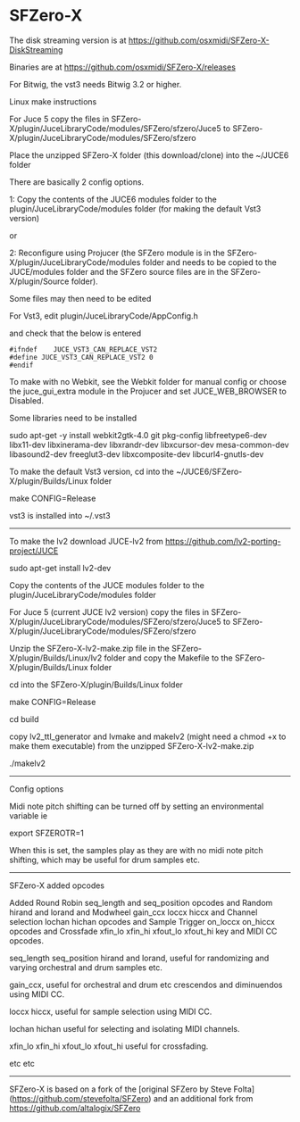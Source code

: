 # SFZero-X

The disk streaming version is at https://github.com/osxmidi/SFZero-X-DiskStreaming

Binaries are at https://github.com/osxmidi/SFZero-X/releases

For Bitwig, the vst3 needs Bitwig 3.2 or higher.

Linux make instructions

For Juce 5 copy the files in SFZero-X/plugin/JuceLibraryCode/modules/SFZero/sfzero/Juce5 to 
SFZero-X/plugin/JuceLibraryCode/modules/SFZero/sfzero

Place the unzipped SFZero-X folder (this download/clone) into the ~/JUCE6 folder 

There are basically 2 config options.

1: Copy the contents of the JUCE6 modules folder to the plugin/JuceLibraryCode/modules folder (for making the default Vst3 version)

or

2: Reconfigure using Projucer (the SFZero module is in the SFZero-X/plugin/JuceLibraryCode/modules folder and needs to be copied to the JUCE/modules folder and the SFZero source files are in the SFZero-X/plugin/Source folder).

Some files may then need to be edited
 
For Vst3, edit plugin/JuceLibraryCode/AppConfig.h 
 
and check that the below is entered
 
```
#ifndef    JUCE_VST3_CAN_REPLACE_VST2
#define JUCE_VST3_CAN_REPLACE_VST2 0
#endif 

```

To make with no Webkit, see the Webkit folder for manual config or choose the juce_gui_extra module in the Projucer and set 
 JUCE_WEB_BROWSER to Disabled.
 
Some libraries need to be installed

sudo apt-get -y install webkit2gtk-4.0 git pkg-config libfreetype6-dev libx11-dev libxinerama-dev libxrandr-dev libxcursor-dev mesa-common-dev libasound2-dev freeglut3-dev libxcomposite-dev libcurl4-gnutls-dev

To make the default Vst3 version, cd into the ~/JUCE6/SFZero-X/plugin/Builds/Linux folder

make CONFIG=Release

vst3 is installed into ~/.vst3

------------

To make the lv2 download JUCE-lv2 from https://github.com/lv2-porting-project/JUCE

sudo apt-get install lv2-dev

Copy the contents of the JUCE modules folder to the plugin/JuceLibraryCode/modules folder 

For Juce 5 (current JUCE lv2 version) copy the files in SFZero-X/plugin/JuceLibraryCode/modules/SFZero/sfzero/Juce5 to 
SFZero-X/plugin/JuceLibraryCode/modules/SFZero/sfzero

Unzip the SFZero-X-lv2-make.zip file in the SFZero-X/plugin/Builds/Linux/lv2 folder and copy the Makefile to the SFZero-X/plugin/Builds/Linux folder

cd into the SFZero-X/plugin/Builds/Linux folder

make CONFIG=Release

cd build

copy lv2_ttl_generator and lvmake and makelv2 (might need a chmod +x to make them executable) from the unzipped SFZero-X-lv2-make.zip

./makelv2

------------

Config options

Midi note pitch shifting can be turned off by setting an environmental variable ie

export SFZEROTR=1

When this is set, the samples play as they are with no midi note pitch shifting, which may be useful for drum samples etc.

------------

SFZero-X added opcodes

Added Round Robin seq_length and seq_position opcodes and Random hirand and lorand and Modwheel gain_ccx loccx hiccx and Channel selection lochan hichan opcodes and Sample Trigger on_loccx on_hiccx opcodes and Crossfade xfin_lo xfin_hi xfout_lo xfout_hi key and MIDI CC opcodes.

seq_length seq_position hirand and lorand, useful for randomizing and varying orchestral and drum samples etc.

gain_ccx, useful for orchestral and drum etc crescendos and diminuendos using MIDI CC.

loccx hiccx, useful for sample selection using MIDI CC.

lochan hichan useful for selecting and isolating MIDI channels.

xfin_lo xfin_hi xfout_lo xfout_hi useful for crossfading.

etc etc

------------

SFZero-X is based on a fork of the [original SFZero by Steve Folta] (https://github.com/stevefolta/SFZero) and an additional fork from https://github.com/altalogix/SFZero

